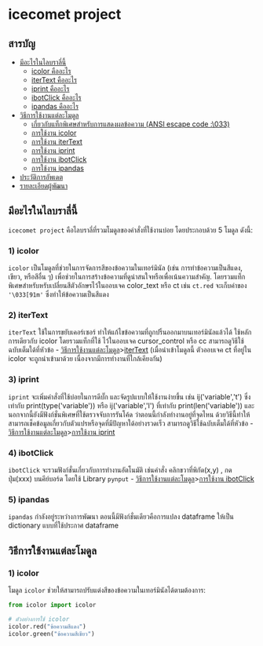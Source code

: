# icecomet project

## สารบัญ
- [มีอะไรในไลบราลี่นี้](#มีอะไรในไลบราลี่นี้)
  - [icolor คืออะไร](#icolor-คืออะไร)
  - [iterText คืออะไร](#itertext-คืออะไร)
  - [iprint คืออะไร](#iprint-คืออะไร)
  - [ibotClick คืออะไร](#ibotclick-คืออะไร)
  - [ipandas คืออะไร](#ipandas-คืออะไร)
- [วิธีการใช้งานแต่ละโมดูล](#วิธีการใช้งานแต่ละโมดูล)
  - [เกี่ยวกับแท็กพิเศษสำหรับการแสดงผลข้อความ (ANSI escape code :\033)](#เกี่ยวกับแท็กพิเศษสำหรับการแสดงผลข้อความ (ANSI escape code :\033))
  - [การใช้งาน icolor](#icolor)
  - [การใช้งาน iterText](#itertext)
  - [การใช้งาน iprint](#iprint)
  - [การใช้งาน ibotClick](#ibotclick)
  - [การใช้งาน ipandas](#ipandas)
- [ประวัติการอัพเดต](#ประวัติการอัพเดต)
- [รายละเอียดผู้พัฒนา](#รายละเอียดผู้พัฒนา)

## มีอะไรในไลบราลี่นี้

`icecomet project` คือไลบราลี่ที่รวมโมดูลของคำสั่งที่ใช้งานบ่อย โดยประกอบด้วย 5 โมดูล ดังนี้:

### 1) icolor
`icolor` เป็นโมดูลที่ช่วยในการจัดการสีของข้อความในเทอร์มินัล (เช่น การทำข้อความเป็นสีแดง, เขียว, หรือสีอื่น ๆ) เพื่อช่วยในการสร้างข้อความที่ดูน่าสนใจหรือเพื่อเน้นความสำคัญ. โดยรวมแท็กพิเศษสำหรับหรับเปลี่ยนสีตัวอักษรไว้ในออบเจค color_text หรือ ct เช่น `ct.red` จะเก็บค่าของ `'\033[91m'` ซึ่งทำให้ข้อความเป็นสีแดง

### 2) iterText
`iterText` ใช้ในการขยับเคอร์เซอร์ ทำให้แก้ไขข้อความที่ถูกปริ้นออกมาบนเทอร์มินัลแล้วได้ ใช้หลักการเดียวกับ icolor โดยรวมแท็กที่ใช้ ไว้ในออบเจค cursor_control หรือ cc สามารถดูวิธีใช้ฉบับเต็มใด้ที่หัวข้อ - [วิธีการใช้งานแต่ละโมดูล](#วิธีการใช้งานแต่ละโมดูล)>[iterText](#itertext) (เมื่อนำเข้าโมดูลนี้ ตัวออบเจค ct ที่อยู่ใน icolor จะถูกนำเข้ามาด้วย เนื่องจากมีการทำงานที่ใกล้เคียงกัน)

### 3) iprint
`iprint` จะเพิ่มคำสั่งที่ใช้บ่อยในการดีบั๊ก และจัดรูปแบบให้ใช้งานง่ายขึ้น เช่น ij('variable','t') ซึ่งเท่ากับ print(type('variable')) หรือ ij('variable','l') ที่เท่ากับ print(len('variable')) และนอกจากนี้ยังมีฟังก์ชั่นพิเศษที่ใช้ตรวจจับการรันโค้ด ว่าตอนนี้กำลังทำงานอยู่ที่จุดไหน ด้วยวิธีนี้ทำให้สามารถเช็คข้อมูลเกี่ยวกับตัวแปรหรือจุดที่มีปัญหาใด้อย่างรวดเร็ว สามารถดูวิธีใช้ฉบับเต็มใด้ที่หัวข้อ - [วิธีการใช้งานแต่ละโมดูล](#วิธีการใช้งานแต่ละโมดูล)>[การใช้งาน iprint](#iprint)

### 4) ibotClick
`ibotClick` จะรวมฟังก์ชั่นเกี่ยวกับการทำงานอัตโนมัติ เช่นคำสั่ง คลิกขวาที่พิกัด(x,y) , กดปุ่ม(xxx) บนคีย์บอร์ด โดยใช้ Library `pynput` - [วิธีการใช้งานแต่ละโมดูล](#วิธีการใช้งานแต่ละโมดูล)>[การใช้งาน ibotClick](#ibotclick)

### 5) ipandas
`ipandas` กำลังอยู่ระหว่างการพัฒนา ตอนนี้มีฟังก์ชั่นเดียวคือการแปลง dataframe ให้เป็น dictionary แบบที่ใช้ประกาศ dataframe

## วิธีการใช้งานแต่ละโมดูล

### 1) icolor
โมดูล `icolor` ช่วยให้สามารถปรับแต่งสีของข้อความในเทอร์มินัลได้ตามต้องการ:

```python
from icolor import icolor

# ตัวอย่างการใช้ icolor
icolor.red("ข้อความสีแดง")
icolor.green("ข้อความสีเขียว")

